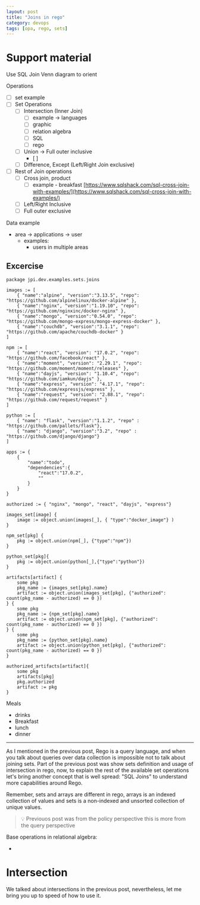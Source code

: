 ```yaml
---
layout: post
title: "Joins in rego"
category: devops
tags: [opa, rego, sets]
---
```

# Support material

Use SQL Join Venn diagram to orient

Operations

- [ ]  set example
- [ ]  Set Operations
    - [ ]  Intersection (Inner Join)
        - [ ]  example → languages
        - [ ]  graphic
        - [ ]  relation algebra
        - [ ]  SQL
        - [ ]  rego
    - [ ]  Union → Full outer inclusive
        - [ ]  
    - [ ]  Difference, Except (Left/Right Join exclusive)
- [ ]  Rest of Join operations
    - [ ]  Cross join, product
        - [ ]  example - breakfast [https://www.sqlshack.com/sql-cross-join-with-examples/](https://www.sqlshack.com/sql-cross-join-with-examples/)
    - [ ]  Left/Right Inclusive
    - [ ]  Full outer exclusive

Data example

- area → applications → user
    - examples:
        - users in multiple areas

## Excercise

```
package jpi.dev.examples.sets.joins

images := [
	{ "name":"alpine", "version":"3.13.5", "repo": "https://github.com/alpinelinux/docker-alpine" },
    { "name":"nginx", "version":"1.19.10", "repo": "https://github.com/nginxinc/docker-nginx" },
    { "name":"mongo", "version":"0.54.0", "repo": "https://github.com/mongo-express/mongo-express-docker" },
    { "name":"couchdb", "version":"3.1.1", "repo": "https://github.com/apache/couchdb-docker" }
]

npm := [
	{ "name":"react", "version": "17.0.2", "repo": "https://github.com/facebook/react" },
    { "name":"moment", "version": "2.29.1", "repo": "https://github.com/moment/moment/releases" },
    { "name":"dayjs", "version": "1.10.4", "repo": "https://github.com/iamkun/dayjs" },
    { "name":"express", "version": "4.17.1", "repo": "https://github.com/expressjs/express" },
    { "name":"request", "version": "2.88.1", "repo": "https://github.com/request/request" }
]

python := [
	{ "name": "flask", "version":"1.1.2", "repo" : "https://github.com/pallets/flask"},
	{ "name": "django", "version":"3.2", "repo" : "https://github.com/django/django"}
]

apps := {
	{
    	"name":"todo",
        "dependencies":{
        	"react":"17.0.2",
            ""
        }
    }
}

authorized := { "nginx", "mongo", "react", "dayjs", "express"}

images_set[image] {
	image := object.union(images[_], { "type":"docker_image"} )
}

npm_set[pkg] {
	pkg := object.union(npm[_], {"type":"npm"})
}

python_set[pkg]{
	pkg := object.union(python[_],{"type":"python"})
}

artifacts[artifact] {
	some pkg
    pkg_name := {images_set[pkg].name}
	artifact := object.union(images_set[pkg], {"authorized": count(pkg_name - authorized) == 0 })
} {
	some pkg
    pkg_name := {npm_set[pkg].name}
	artifact := object.union(npm_set[pkg], {"authorized": count(pkg_name - authorized) == 0 })
} {
	some pkg
    pkg_name := {python_set[pkg].name}
	artifact := object.union(python_set[pkg], {"authorized": count(pkg_name - authorized) == 0 })
}

authorized_artifacts[artifact]{
	some pkg
    artifacts[pkg]
    pkg.authorized
    artifact := pkg
}
```
Meals

- drinks
- Breakfast
- lunch
- dinner

---

As I mentioned in the previous post, Rego is a query language, and when you talk about queries over data collection is impossible not to talk about joining sets. Part of the previous post was show sets definition and usage of intersection in rego, now, to explain the rest of the available set operations let's bring another concept that is well spread: "SQL Joins" to understand more capabilities around Rego.

Remember, sets and arrays are different in rego, arrays is an indexed collection of values and sets is a non-indexed and unsorted collection of unique values.

> 💡 Previouos post was from the policy perspective this is more from the query perspective

Base operations in relational algebra:

- 

# Intersection

We talked about intersections in the previous post, nevertheless, let me bring you up to speed of how to use it.